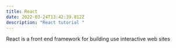 ```yaml
---
title: React
date: 2022-03-24T13:42:39.812Z
description: "React tutorial "
---
```

React is a front end framework for building use interactive web sites